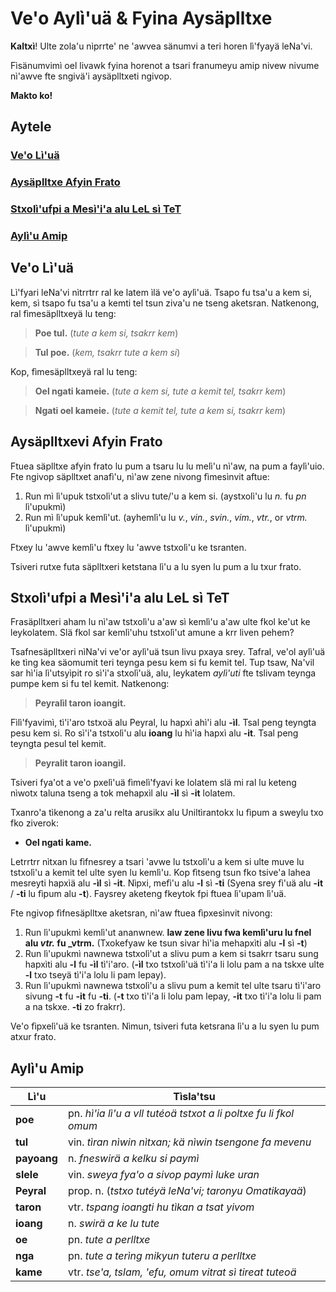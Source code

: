 # Ve'o Aylì'uä & Fyina Aysäplltxe

**Kaltxì**! Ulte zola'u nìprrte' ne 'awvea sänumvi a teri horen lì'fyayä leNa'vi.

Fìsänumvimì oel livawk fyina horenot a tsari franumeyu amip nivew nivume nì'awve fte sngivä'i aysäplltxeti ngivop.

**Makto ko!**

## Aytele

### [Ve'o Lì'uä](#1)

### [Aysäplltxe Afyin Frato](#2)

### [Stxolì'ufpi a Mesì'i'a alu LeL sì TeT](#3)

### [Aylì'u Amip](#v)

<span id="1">
</span>

## Ve'o Lì'uä

Lì'fyari leNa'vi nìtrrtrr ral ke latem ìlä ve'o aylì'uä. Tsapo fu tsa'u a kem si, kem, sì tsapo fu tsa'u a kemti tel tsun ziva'u ne tseng aketsran. Natkenong, ral fìmesäplltxeyä lu teng:

> **Poe tul.** (_tute a kem si, tsakrr kem_)

> **Tul poe.** (_kem, tsakrr tute a kem si_)

Kop, fìmesäplltxeyä ral lu teng:

> **Oel ngati kameie.** (_tute a kem si, tute a kemit tel, tsakrr kem_)

> **Ngati oel kameie.** (_tute a kemit tel, tute a kem si, tsakrr kem_)

<span id="2">
</span>

## Aysäplltxevi Afyin Frato

Ftuea säplltxe afyin frato lu pum a tsaru lu lu melì'u nì'aw, na pum a faylì'uio. Fte ngivop säplltxet anafì'u, nì'aw zene nivong fìmesìnvit aftue:

1. Run mì lì'upuk tstxolì'ut a slivu tute/'u a kem si. (aystxolì'u lu _n._ fu _pn_ lì'upukmì)
2. Run mì lì'upuk kemlì'ut. (ayhemlì'u lu _v._, _vin._, _svin._, _vim._, _vtr._, or _vtrm._ lì'upukmì)

Ftxey lu 'awve kemlì'u ftxey lu 'awve tstxolì'u ke tsranten.

Tsiveri rutxe futa säplltxeri ketstana lì'u a lu syen lu pum a lu txur frato.

<span id="3">
</span>

## Stxolì'ufpi a Mesì'i'a alu LeL sì TeT

Frasäplltxeri aham lu nì'aw tstxolì'u a'aw sì kemlì'u a'aw ulte fkol ke'ut ke leykolatem. Slä fkol sar kemlì'uhu tstxolì'ut amune a krr liven pehem?

Tsafnesäplltxeri nìNa'vi ve'or aylì'uä tsun livu pxaya srey. Tafral, ve'ol aylì'uä ke tìng kea säomumit teri teynga pesu kem si fu kemit tel. Tup tsaw, Na'vil sar hì'ia lì'utsyìpit ro sì'i'a stxolì'uä, alu, leykatem _aylì'uti_ fte tslivam teynga pumpe kem si fu tel kemit. Natkenong:

> **Peyralìl taron ioangit.**

Fìlì'fyavimì, tì'i'aro tstxoä alu Peyral, lu hapxì ahì'i alu **-ìl**. Tsal peng teyngta pesu kem si. Ro sì'i'a tstxolì'u alu **ioang** lu hì'ia hapxì alu **-it**. Tsal peng teyngta pesul tel kemit.

> **Peyralit taron ioangìl.**

Tsiveri fya'ot a ve'o pxelì'uä fìmelì'fyavi ke lolatem slä mi ral lu keteng nìwotx taluna tseng a tok mehapxìl alu **-ìl** sì **-it** lolatem.

Txanro'a tìkenong a za'u relta arusikx alu Uniltìrantokx lu fìpum a sweylu txo fko ziverok:

- **Oel ngati kame.**

Letrrtrr nìtxan lu fìfnesrey a tsari 'avwe lu tstxolì'u a kem si ulte muve lu tstxolì'u a kemit tel ulte syen lu kemlì'u. Kop fìtseng tsun fko tsive'a lahea mesreyti hapxìä alu **-ìl** sì **-it**. Nìpxi, mefì'u alu **-l** sì **-ti** (Syena srey fì'uä alu **-it** / **-ti** lu fìpum alu **-t**). Faysrey aketeng fkeytok fpi ftuea lì'upam lì'uä.

Fte ngivop fìfnesäplltxe aketsran, nì'aw ftuea fìpxesìnvit nivong:

1. Run lì'upukmì kemlì'ut ananwnew. **law zene livu fwa kemlì'uru lu fnel alu _vtr._ fu _vtrm.** (Txokefyaw ke tsun sivar hì'ia mehapxìti alu **-l** sì **-t**)
2. Run lì'upukmì nawnewa tstxolì'ut a slivu pum a kem si tsakrr tsaru sung hapxìti alu **-l** fu **-ìl** tì'i'aro. (**-ìl** txo tstxolì'uä tì'i'a li lolu pam a na tskxe ulte **-l** txo tseyä tì'i'a lolu li pam lepay).
3. Run lì'upukmì nawnewa tstxolì'u a slivu pum a kemit tel ulte tsaru tì'i'aro sivung **-t** fu **-it** fu **-ti**. (**-t** txo tì'i'a li lolu pam lepay, **-it** txo tì'i'a lolu li pam a na tskxe. **-ti** zo frakrr).

Ve'o fìpxelì'uä ke tsranten. Nìmun, tsiveri futa ketsrana lì'u a lu syen lu pum atxur frato.

<span id="v">
</span>

## Aylì'u Amip

Lì'u        | Tìsla'tsu
----------- | ----------------------------------------------------------------
**poe**     | pn. _hì'ia lì'u a vll tutéoä tstxot a li poltxe fu li fkol omum_
**tul**     | vin. _tìran nìwin nìtxan; kä nìwin tsengone fa mevenu_
**payoang** | n. _fneswirä a kelku si paymì_
**slele**   | vin. _sweya fya'o a sivop paymì luke uran_
**Peyral**  | prop. n. (_tstxo tutéyä leNa'vi; taronyu Omatikayaä_)
**taron**   | vtr. _tspang ioangti hu tìkan a tsat yivom_
**ioang**   | n. _swirä a ke lu tute_
**oe**      | pn. _tute a perlltxe_
**nga**     | pn. _tute a terìng mikyun tuteru a perlltxe_
**kame**    | vtr. _tse'a, tslam, 'efu, omum vitrat sì tireat tuteoä_

